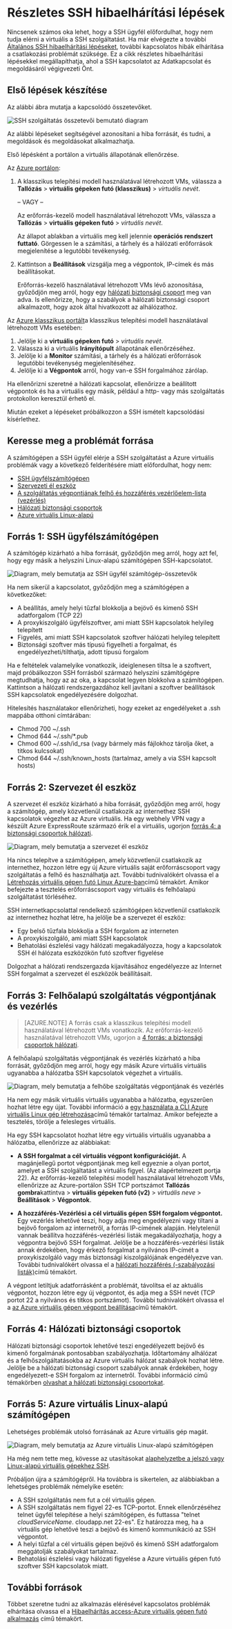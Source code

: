 <properties
    pageTitle="Részletes SSH kapcsolatos problémák megoldása az Azure virtuális |} Microsoft Azure"
    description="Részletesebb SSH hibaelhárítási lépéseket az Azure virtuális gép problémák"
    keywords="ssh kapcsolatot visszautasították, ssh hiba, azure ssh, SSH létrehozott kapcsolat"
    services="virtual-machines-linux"
    documentationCenter=""
    authors="iainfoulds"
    manager="timlt"
    editor=""
    tags="top-support-issue,azure-service-management,azure-resource-manager"/>

<tags
    ms.service="virtual-machines-linux"
    ms.workload="infrastructure-services"
    ms.tgt_pltfrm="vm-linux"
    ms.devlang="na"
    ms.topic="support-article"
    ms.date="09/01/2016"
    ms.author="iainfou"/>

# <a name="detailed-ssh-troubleshooting-steps"></a>Részletes SSH hibaelhárítási lépések

Nincsenek számos oka lehet, hogy a SSH ügyfél előfordulhat, hogy nem tudja elérni a virtuális a SSH szolgáltatást. Ha már elvégezte a további [Általános SSH hibaelhárítási lépéseket](virtual-machines-linux-troubleshoot-ssh-connection.md), további kapcsolatos hibák elhárítása a csatlakozási problémát szüksége. Ez a cikk részletes hibaelhárítási lépésekkel megállapíthatja, ahol a SSH kapcsolatot az Adatkapcsolat és megoldásáról végigvezeti Önt.

## <a name="take-preliminary-steps"></a>Első lépések készítése

Az alábbi ábra mutatja a kapcsolódó összetevőket.

![SSH szolgáltatás összetevői bemutató diagram](./media/virtual-machines-linux-detailed-troubleshoot-ssh-connection/ssh-tshoot1.png)

Az alábbi lépéseket segítségével azonosítani a hiba forrását, és tudni, a megoldások és megoldásokat alkalmazhatja.

Első lépésként a portálon a virtuális állapotának ellenőrzése.

Az [Azure portálon](https://portal.azure.com):

1. A klasszikus telepítési modell használatával létrehozott VMs, válassza a **Tallózás** > **virtuális gépeken futó (klasszikus)** > *virtuális nevét*.

    – VAGY –

    Az erőforrás-kezelő modell használatával létrehozott VMs, válassza a **Tallózás** > **virtuális gépeken futó** > *virtuális nevét*.

    Az állapot ablakban a virtuális meg kell jelennie **operációs rendszert futtató**. Görgessen le a számítási, a tárhely és a hálózati erőforrások megjelenítése a legutóbbi tevékenység.

2. Kattintson a **Beállítások** vizsgálja meg a végpontok, IP-címek és más beállításokat.

    Erőforrás-kezelő használatával létrehozott VMs lévő azonosítása, győződjön meg arról, hogy egy [hálózati biztonsági csoport](../virtual-network/virtual-networks-nsg.md) meg van adva. Is ellenőrizze, hogy a szabályok a hálózati biztonsági csoport alkalmazott, hogy azok által hivatkozott az alhálózathoz.

Az [Azure klasszikus portált](https://manage.windowsazure.com)a klasszikus telepítési modell használatával létrehozott VMs esetében:

1. Jelölje ki a **virtuális gépeken futó** > *virtuális nevét*.
2. Válassza ki a virtuális **Irányítópult** állapotának ellenőrzéséhez.
3. Jelölje ki a **Monitor** számítási, a tárhely és a hálózati erőforrások legutóbbi tevékenység megjelenítéséhez.
4. Jelölje ki a **Végpontok** arról, hogy van-e SSH forgalmához zárólap.

Ha ellenőrizni szeretné a hálózati kapcsolat, ellenőrizze a beállított végpontok és ha a virtuális egy másik, például a http- vagy más szolgáltatás protokollon keresztül érhető el.

Miután ezeket a lépéseket próbálkozzon a SSH ismételt kapcsolódási kísérlethez.


## <a name="find-the-source-of-the-issue"></a>Keresse meg a problémát forrása

A számítógépen a SSH ügyfél elérje a SSH szolgáltatást a Azure virtuális problémák vagy a következő felderítésére miatt előfordulhat, hogy nem:

- [SSH ügyfélszámítógépen](#source-1-ssh-client-computer)
- [Szervezeti él eszköz](#source-2-organization-edge-device)
- [A szolgáltatás végpontjának felhő és hozzáférés vezérlőelem-lista (vezérlés)](#source-3-cloud-service-endpoint-and-acl)
- [Hálózati biztonsági csoportok](#source-4-network-security-groups)
- [Azure virtuális Linux-alapú](#source-5-linux-based-azure-virtual-machine)

## <a name="source-1-ssh-client-computer"></a>Forrás 1: SSH ügyfélszámítógépen

A számítógép kizárható a hiba forrását, győződjön meg arról, hogy azt fel, hogy egy másik a helyszíni Linux-alapú számítógépen SSH-kapcsolatot.

![Diagram, mely bemutatja az SSH ügyfél számítógép-összetevők](./media/virtual-machines-linux-detailed-troubleshoot-ssh-connection/ssh-tshoot2.png)

Ha nem sikerül a kapcsolatot, győződjön meg a számítógépen a következőket:

- A beállítás, amely helyi tűzfal blokkolja a bejövő és kimenő SSH adatforgalom (TCP 22)
- A proxykiszolgáló ügyfélszoftver, ami miatt SSH kapcsolatok helyileg telepített
- Figyelés, ami miatt SSH kapcsolatok szoftver hálózati helyileg telepített
- Biztonsági szoftver más típusú figyelheti a forgalmat, és engedélyezheti/tilthatja, adott típusú forgalom

Ha e feltételek valamelyike vonatkozik, ideiglenesen tiltsa le a szoftvert, majd próbálkozzon SSH forrásból származó helyszíni számítógépre megtudhatja, hogy az az oka, a kapcsolat legyen blokkolva a számítógépen. Kattintson a hálózati rendszergazdához kell javítani a szoftver beállítások SSH kapcsolatok engedélyezésére dolgozhat.

Hitelesítés használatakor ellenőrizheti, hogy ezeket az engedélyeket a .ssh mappába otthoni címtárában:

- Chmod 700 ~/.ssh
- Chmod 644 ~/.ssh/\*.pub
- Chmod 600 ~/.ssh/id_rsa (vagy bármely más fájlokhoz tárolja őket, a titkos kulcsokat)
- Chmod 644 ~/.ssh/known_hosts (tartalmaz, amely a via SSH kapcsolt hosts)

## <a name="source-2-organization-edge-device"></a>Forrás 2: Szervezet él eszköz

A szervezet él eszköz kizárható a hiba forrását, győződjön meg arról, hogy a számítógép, amely közvetlenül csatlakozik az internethez SSH kapcsolatok végezhet az Azure virtuális. Ha egy webhely VPN vagy a készült Azure ExpressRoute származó érik el a virtuális, ugorjon [forrás 4: a biztonsági csoportok hálózati](#nsg).

![Diagram, mely bemutatja a szervezet él eszköz](./media/virtual-machines-linux-detailed-troubleshoot-ssh-connection/ssh-tshoot3.png)

Ha nincs telepítve a számítógépen, amely közvetlenül csatlakozik az internethez, hozzon létre egy új Azure virtuális saját erőforráscsoport vagy szolgáltatás a felhő és használhatja azt. További tudnivalókért olvassa el a [Létrehozás virtuális gépen futó Linux Azure-ban](virtual-machines-linux-quick-create-cli.md)című témakört. Amikor befejezte a tesztelés erőforráscsoport vagy virtuális és felhőalapú szolgáltatást törléséhez.

SSH internetkapcsolattal rendelkező számítógépen közvetlenül csatlakozik az internethez hozhat létre, ha jelölje be a szervezet él eszköz:

- Egy belső tűzfala blokkolja a SSH forgalom az interneten
- A proxykiszolgáló, ami miatt SSH kapcsolatok
- Behatolási észlelési vagy hálózati megakadályozza, hogy a kapcsolatok SSH él hálózata eszközökön futó szoftver figyelése

Dolgozhat a hálózati rendszergazda kijavításához engedélyezze az Internet SSH forgalmat a szervezet él eszközök beállításait.

## <a name="source-3-cloud-service-endpoint-and-acl"></a>Forrás 3: Felhőalapú szolgáltatás végpontjának és vezérlés

> [AZURE.NOTE] A forrás csak a klasszikus telepítési modell használatával létrehozott VMs vonatkozik. Az erőforrás-kezelő használatával létrehozott VMs, ugorjon a [4 forrás: a biztonsági csoportok hálózati](#nsg).

A felhőalapú szolgáltatás végpontjának és vezérlés kizárható a hiba forrását, győződjön meg arról, hogy egy másik Azure virtuális virtuális ugyanabba a hálózatba SSH kapcsolatok végezhet a virtuális.

![Diagram, mely bemutatja a felhőbe szolgáltatás végpontjának és vezérlés](./media/virtual-machines-linux-detailed-troubleshoot-ssh-connection/ssh-tshoot4.png)

Ha nem egy másik virtuális virtuális ugyanabba a hálózatba, egyszerűen hozhat létre egy újat. További információ a [egy használata a CLI Azure virtuális Linux gép létrehozása](virtual-machines-linux-quick-create-cli.md)című témakör tartalmaz. Amikor befejezte a tesztelés, törölje a felesleges virtuális.

Ha egy SSH kapcsolatot hozhat létre egy virtuális virtuális ugyanabba a hálózatba, ellenőrizze az alábbiakat:

- **A SSH forgalmat a cél virtuális végpont konfigurációját.** A magánjellegű portot végpontjának meg kell egyeznie a olyan portot, amelyet a SSH szolgáltatást a virtuális figyel. (Az alapértelmezett portja 22). Az erőforrás-kezelő telepítési modell használatával létrehozott VMs, ellenőrizze az Azure-portálon SSH TCP portszámot **Tallózás gombra**kattintva > **virtuális gépeken futó (v2)** > *virtuális neve* > **Beállítások** > **Végpontok**.

- **A hozzáférés-Vezérlési a cél virtuális gépen SSH forgalom végpontot.** Egy vezérlés lehetővé teszi, hogy adja meg engedélyezni vagy tiltani a bejövő forgalom az internetről, a forrás IP-címének alapján. Helytelenül vannak beállítva hozzáférés-vezérlési listák megakadályozhatja, hogy a végpontra bejövő SSH forgalmat. Jelölje be a hozzáférés-vezérlési listák annak érdekében, hogy érkező forgalmat a nyilvános IP-címét a proxykiszolgáló vagy más biztonsági kiszolgálójának engedélyezve van. További tudnivalókért olvassa el a [hálózati hozzáférés (-szabályozási listák)](../virtual-network/virtual-networks-acl.md)című témakört.

A végpont letiltjuk adatforrásként a problémát, távolítsa el az aktuális végpontot, hozzon létre egy új végpontot, és adja meg a SSH nevét (TCP portot 22 a nyilvános és titkos portszámot). További tudnivalókért olvassa el a [az Azure virtuális gépen végpont beállítása](virtual-machines-windows-classic-setup-endpoints.md)című témakört.

<a id="nsg"></a>
## <a name="source-4-network-security-groups"></a>Forrás 4: Hálózati biztonsági csoportok

Hálózati biztonsági csoportok lehetővé teszi engedélyezett bejövő és kimenő forgalmának pontosabban szabályozhatja. Időtartomány alhálózat és a felhőszolgáltatásokba az Azure virtuális hálózat szabályok hozhat létre. Jelölje be a hálózati biztonsági csoport szabályok annak érdekében, hogy engedélyezett-e SSH forgalom az internetről.
További információ című témakörben [olvashat a hálózati biztonsági csoportokat](../virtual-network/virtual-networks-nsg.md).

## <a name="source-5-linux-based-azure-virtual-machine"></a>Forrás 5: Azure virtuális Linux-alapú számítógépen

Lehetséges problémák utolsó forrásának az Azure virtuális gép magát.

![Diagram, mely bemutatja az Azure virtuális Linux-alapú számítógépen](./media/virtual-machines-linux-detailed-troubleshoot-ssh-connection/ssh-tshoot5.png)

Ha még nem tette meg, kövesse az utasításokat [alaphelyzetbe a jelszó vagy Linux-alapú virtuális gépekhez SSH](virtual-machines-linux-classic-reset-access.md).

Próbáljon újra a számítógépről. Ha továbbra is sikertelen, az alábbiakban a lehetséges problémák némelyike esetén:

- A SSH szolgáltatás nem fut a cél virtuális gépen.
- A SSH szolgáltatás nem figyel 22-es TCP-portot. Ennek ellenőrzéséhez telnet ügyfél telepítése a helyi számítógépen, és futtassa "telnet *cloudServiceName*. cloudapp.net 22-es". Ez határozza meg, ha a virtuális gép lehetővé teszi a bejövő és kimenő kommunikáció az SSH végpontot.
- A helyi tűzfal a cél virtuális gépen bejövő és kimenő SSH adatforgalom meggátolják szabályokat tartalmaz.
- Behatolási észlelési vagy hálózati figyelése a Azure virtuális gépen futó szoftver SSH kapcsolatok miatt.


## <a name="additional-resources"></a>További források
Többet szeretne tudni az alkalmazás elérésével kapcsolatos problémák elhárítása olvassa el a [Hibaelhárítás access-Azure virtuális gépen futó alkalmazás](virtual-machines-linux-troubleshoot-app-connection.md) című témakört.